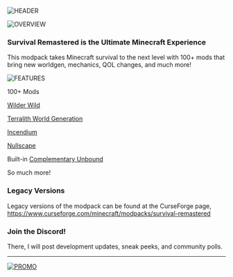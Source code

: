 ![HEADER](https://www.bisecthosting.com/images/CF/Survival_Remastered/BH_NU_HEADER.png)


![OVERVIEW](https://www.bisecthosting.com/images/CF/Survival_Remastered/BH_NU_ABOUT.png)

### **Survival Remastered is the Ultimate Minecraft Experience**

This modpack takes Minecraft survival to the next level with 100+ mods that bring new worldgen,
mechanics, QOL changes, and much more!


![FEATURES](https://www.bisecthosting.com/images/CF/Survival_Remastered/BH_NU_FEATURES.png)

100+ Mods

[Wilder Wild](https://modrinth.com/mod/wilder-wild)

[Terralith World Generation](https://modrinth.com/mod/terralith)

[Incendium](https://modrinth.com/mod/incendium)

[Nullscape](https://modrinth.com/mod/nullscape)

Built-in [Complementary Unbound](https://modrinth.com/shader/complementary-unbound)

So much more!

### Legacy Versions
Legacy versions of the modpack can be found at the CurseForge page, https://www.curseforge.com/minecraft/modpacks/survival-remastered

### Join the Discord!
There, I will post development updates, sneak peeks, and community polls.

---

[![PROMO](https://www.bisecthosting.com/images/CF/Survival_Remastered/BH_NU_PROMO.png)](https://bisecthosting.com/treetrain1 "BisectHosting")